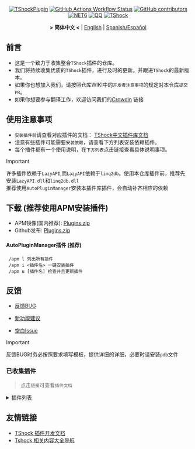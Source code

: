 <div align="center">

[![TShockPlugin](https://socialify.git.ci/UnrealMultiple/TShockPlugin/image?description=1&descriptionEditable=A%20TShock%20Chinese%20Plugin%20Collection%20Repository&forks=1&issues=1&language=1&logo=https%3A%2F%2Fgithub.com%2FUnrealMultiple%2FTShockPlugin%2Fblob%2Fmaster%2Ficon.png%3Fraw%3Dtrue&name=1&pattern=Circuit%20Board&pulls=1&stargazers=1&theme=Auto)](https://github.com/UnrealMultiple/TShockPlugin)
[![GitHub Actions Workflow Status](https://img.shields.io/github/actions/workflow/status/UnrealMultiple/TShockPlugin/.github%2Fworkflows%2Fbuild.yml)](https://github.com/UnrealMultiple/TShockPlugin/actions)
[![GitHub contributors](https://img.shields.io/github/contributors/UnrealMultiple/TShockPlugin?style=flat)](https://github.com/UnrealMultiple/TShockPlugin/graphs/contributors)
[![NET6](https://img.shields.io/badge/Core-%20.NET_6-blue)](https://dotnet.microsoft.com/zh-cn/)
[![QQ](https://img.shields.io/badge/QQ-EB1923?logo=tencent-qq&logoColor=white)](https://qm.qq.com/cgi-bin/qm/qr?k=54tOesIU5g13yVBNFIuMBQ6AzjgE6f0m&jump_from=webapi&authKey=6jzafzJEqQGzq7b2mAHBw+Ws5uOdl83iIu7CvFmrfm/Xxbo2kNHKSNXJvDGYxhSW)
[![TShock](https://img.shields.io/badge/TShock5.2.0-2B579A.svg?&logo=TShock&logoColor=white)](https://github.com/Pryaxis/TShock)

**&gt; 简体中文 &lt;** | [English](README.en-US.md) | [Spanish/Español](README.es-ES.md)

</div>

## 前言
- 这是一个致力于收集整合`TShock`插件的仓库。
- 我们将持续收集优质的`TShock`插件，进行及时的更新。并跟进`TShock`的最新版本。
- 如果你也想加入我们，请按照仓库WIKI中的`开发者注意事项`的规定对本仓库`提交PR`。
- 如果你想要参与翻译工作，欢迎访问我们的[Crowdin](https://zh.crowdin.com/project/tshock-chinese-plugin) 链接

## 使用注意事项
- `安装插件前`请查看对应插件的文档： [TShock中文插件库文档](http://docs.terraria.ink/zh/)
- 注意有些插件可能需要`安装依赖`，请查看下方列表安装依赖插件。
- 每个插件都有一个使用说明，在`下方列表`点击链接查看具体说明事项。

> [!IMPORTANT]
> 许多插件依赖于`LazyAPI`,而`LazyAPI`依赖于`linq2db`。使用本仓库插件前，推荐先安装`LazyAPI.dll`和`linq2db.dll`  
> 推荐使用`AutoPluginManager`安装本插件库插件，会自动补齐相应的依赖

## 下载 (推荐使用APM安装插件)

- APM镜像(国内推荐): [Plugins.zip](http://api.terraria.ink:11434/plugin/get_all_plugins)
- Github发布: [Plugins.zip](https://github.com/UnrealMultiple/TShockPlugin/releases/download/V1.0.0.0/Plugins.zip)

#### AutoPluginManager插件 (推荐)  
     /apm l 列出所有插件  
     /apm i <插件名> 一键安装插件  
     /apm u [插件名] 检查并且更新插件  

## 反馈

- [反馈BUG](https://github.com/UnrealMultiple/TShockPlugin/issues/new?template=report_bug.yaml)  

- [新功能建议](https://github.com/UnrealMultiple/TShockPlugin/issues/new?template=feature_request.yaml)

- [空白Issue](https://github.com/UnrealMultiple/TShockPlugin/issues/new)

> [!IMPORTANT]
> 反馈BUG时务必按照要求填写模板，提供详细的详细，必要时请安装`pdb`文件


### 已收集插件

> 点击`链接`可查看`插件文档`

<Details>
<Summary>插件列表</Summary>

| 名称 | 插件说明 | 依赖 |
| :-: | :-: | :-: |
| [AdditionalPylons](./src/AdditionalPylons/README.md) | 放置更多晶塔 | [LazyAPI](./src/LazyAPI/README.md) |
| [AIChatPlugin](./src/AIChatPlugin/README.md) | AI聊天插件 |  |
| [AnnouncementBoxPlus](./src/AnnouncementBoxPlus/README.md) | 广播盒功能强化 | [LazyAPI](./src/LazyAPI/README.md) |
| [AutoAirItem](./src/AutoAirItem/README.md) | 自动垃圾桶插件 | [LazyAPI](./src/LazyAPI/README.md) |
| [AutoBroadcast](./src/AutoBroadcast/README.md) | 自动广播 | [LazyAPI](./src/LazyAPI/README.md) |
| [AutoClassificationQuickStack](./src/AutoClassificationQuickStack/README.md) | 便捷分类箱子 |  |
| [AutoClear](./src/AutoClear/README.md) | 智能自动扫地 | [LazyAPI](./src/LazyAPI/README.md) |
| [AutoFish](./src/AutoFish/README.md) | 自动钓鱼 | [LazyAPI](./src/LazyAPI/README.md) |
| [AutoPluginManager](./src/AutoPluginManager/README.md) | 一键自动更新插件 |  |
| [AutoReset](./src/AutoReset/README.md) | 完全自动重置 | [LazyAPI](./src/LazyAPI/README.md) |
| [AutoStoreItems](./src/AutoStoreItems/README.md) | 自动储存 | [LazyAPI](./src/LazyAPI/README.md) |
| [AutoTeam](./src/AutoTeam/README.md) | 自动队伍 | [LazyAPI](./src/LazyAPI/README.md) |
| [Back](./src/Back/README.md) | 死亡回溯 | [LazyAPI](./src/LazyAPI/README.md) |
| [BagPing](./src/BagPing/README.md) | 地图上标记宝藏袋 |  |
| [BanNpc](./src/BanNpc/README.md) | 阻止怪物生成 | [LazyAPI](./src/LazyAPI/README.md) |
| [BedSet](./src/BedSet/README.md) | 设置并记录重生点 | [LazyAPI](./src/LazyAPI/README.md) |
| [BetterWhitelist](./src/BetterWhitelist/README.md) | 白名单插件 | [LazyAPI](./src/LazyAPI/README.md) |
| [BossLock](./src/BossLock/README.md) | 进度锁插件 |  |
| [BridgeBuilder](./src/BridgeBuilder/README.md) | 快速铺桥 | [LazyAPI](./src/LazyAPI/README.md) |
| [BuildMaster](./src/BuildMaster/README.md) | 豆沙小游戏·建筑大师模式 | [MiniGamesAPI](./src/MiniGamesAPI/README.md) |
| [CaiBotLite](./src/CaiBotLite/README.md) | CaiBot 官方机器人适配插件 | [linq2db]() |
| [CaiCustomEmojiCommand](./src/CaiCustomEmojiCommand/README.md) | 自定义表情命令 | [LazyAPI](./src/LazyAPI/README.md) |
| [CaiPacketDebug](./src/CaiPacketDebug/README.md) | Cai数据包调试工具 | [LazyAPI](./src/LazyAPI/README.md) [TrProtocol]() |
| [CaiRewardChest](./src/CaiRewardChest/README.md) | 将自然生成的箱子变为所有人都可以领一次的奖励箱 | [linq2db]() [LazyAPI](./src/LazyAPI/README.md) |
| [CGive](./src/CGive/README.md) | 离线命令 |  |
| [Challenger](./src/Challenger/README.md) | 挑战者模式 |  |
| [Chameleon](./src/Chameleon/README.md) | 进服前登录 | [LazyAPI](./src/LazyAPI/README.md) |
| [ChattyBridge](./src/ChattyBridge/README.md) | 用于跨服聊天 | [LazyAPI](./src/LazyAPI/README.md) |
| [ChestRestore](./src/ChestRestore/README.md) | 资源服无限物品 |  |
| [Chireiden.TShock.Omni](https://github.com/sgkoishi/yaaiomni/blob/master/README.md) | 恋恋工具箱核心,用于修复各种TShock问题 (建议安装) |  |
| [Chireiden.TShock.Omni.Misc](https://github.com/sgkoishi/yaaiomni/blob/master/README.md) | 恋恋工具箱扩展 | [Chireiden.TShock.Omni](https://github.com/sgkoishi/yaaiomni/blob/master/README.md) |
| [CNPCShop](./src/CNPCShop/README.md) | 自定义NPC商店 |  |
| [ConsoleSql](./src/ConsoleSql/README.md) | 允许你在控制台执行SQL语句 |  |
| [ConvertWorld](./src/ConvertWorld/README.md) | 击败怪物转换世界物品 |  |
| [CreateSpawn](./src/CreateSpawn/README.md) | 出生点建筑生成 | [LazyAPI](./src/LazyAPI/README.md) |
| [CriticalHit](./src/CriticalHit/README.md) | 击打提示 |  |
| [Crossplay](https://github.com/UnrealMultiple/Crossplay/blob/main/README.md) | 跨版本游玩 |  |
| [CustomMonster](./src/CustomMonster/README.md) | 自定义怪物插件 |  |
| [DamageRuleLoot](./src/DamageRuleLoot/README.md) | 伤害规则掉落 |  |
| [DamageStatistic](./src/DamageStatistic/README.md) | 在每次 Boss 战后显示每个玩家造成的伤害 |  |
| [DataSync](./src/DataSync/README.md) | 进度同步 |  |
| [DeathDrop](./src/DeathDrop/README.md) | 怪物死亡随机和自定义掉落物品 |  |
| [DisableMonsLoot](./src/DisableMonsLoot/README.md) | 禁怪物掉落 |  |
| [DonotFuck](./src/DonotFuck/README.md) | 禁止脏话 | [LazyAPI](./src/LazyAPI/README.md) |
| [DTEntryBlock](./src/DTEntryBlock/README.md) | 阻止进入地牢或神庙 |  |
| [Dummy](./src/Dummy/README.md) | 服务器假人 | [LazyAPI](./src/LazyAPI/README.md) [TrProtocol]() |
| [DumpTerrariaID](./src/DumpTerrariaID/README.md) | 输出 ID |  |
| [DwTP](./src/DwTP/README.md) | 定位传送 |  |
| [Economics.Core](./src/Economics.Core/README.md) | 经济插件前置 |  |
| [Economics.Deal](./src/Economics.Deal/README.md) | 交易插件 | [Economics.Core](./src/Economics.Core/README.md) |
| [Economics.NPC](./src/Economics.NPC/README.md) | 自定义怪物奖励 | [Economics.Core](./src/Economics.Core/README.md) |
| [Economics.Projectile](./src/Economics.Projectile/README.md) | 自定义弹幕 | [Economics.Core](./src/Economics.Core/README.md) [Economics.RPG](./src/Economics.RPG/README.md) |
| [Economics.Regain](./src/Economics.Regain/README.md) | 物品回收 | [Economics.Core](./src/Economics.Core/README.md) |
| [Economics.RPG](./src/Economics.RPG/README.md) | RPG | [Economics.Core](./src/Economics.Core/README.md) |
| [Economics.Shop](./src/Economics.Shop/README.md) | 商店插件 | [Economics.Core](./src/Economics.Core/README.md) [Economics.RPG](./src/Economics.RPG/README.md) |
| [Economics.Skill](./src/Economics.Skill/README.md) | 技能插件 | [Economics.Core](./src/Economics.Core/README.md) [Economics.RPG](./src/Economics.RPG/README.md) |
| [Economics.Task](./src/Economics.Task/README.md) | 任务插件 | [Economics.Core](./src/Economics.Core/README.md) [Economics.RPG](./src/Economics.RPG/README.md) |
| [Economics.WeaponPlus](./src/Economics.WeaponPlus/README.md) | 强化武器 | [Economics.Core](./src/Economics.Core/README.md) |
| [EndureBoost](./src/EndureBoost/README.md) | 拥有指定数量物品给指定buff |  |
| [EssentialsPlus](./src/EssentialsPlus/README.md) | 更多管理指令 | [LazyAPI](./src/LazyAPI/README.md) |
| [Ezperm](./src/Ezperm/README.md) | 批量改权限 | [LazyAPI](./src/LazyAPI/README.md) |
| [FishShop](https://github.com/UnrealMultiple/TShockFishShop/blob/master/README.md) | 鱼店 |  |
| [GenerateMap](./src/GenerateMap/README.md) | 生成地图 |  |
| [GolfRewards](./src/GolfRewards/README.md) | 高尔夫奖励 |  |
| [GoodNight](./src/GoodNight/README.md) | 宵禁 |  |
| [HardPlayerDrop](./src/HardPlayerDrop/README.md) | 硬核死亡掉生命水晶 |  |
| [HelpPlus](./src/HelpPlus/README.md) | 修复和增强 Help 命令 |  |
| [History](./src/History/README.md) | 历史图格记录 |  |
| [HouseRegion](./src/HouseRegion/README.md) | 圈地插件 | [LazyAPI](./src/LazyAPI/README.md) |
| [Invincibility](./src/Invincibility/README.md) | 限时无敌 |  |
| [ItemBox](./src/ItemBox/README.md) | 离线背包系统，物品盒子 |  |
| [ItemDecoration](./src/ItemDecoration/README.md) | 手持物品浮动消息显示 | [LazyAPI](./src/LazyAPI/README.md) |
| [ItemPreserver](./src/ItemPreserver/README.md) | 指定物品不消耗 |  |
| [JourneyUnlock](./src/JourneyUnlock/README.md) | 解锁旅途物品 |  |
| [Lagrange.XocMat.Adapter](./src/Lagrange.XocMat.Adapter/README.md) | Lagrange.XocMat的适配插件 |  |
| [LazyAPI](./src/LazyAPI/README.md) | 插件基础库 | [linq2db]() |
| [LifemaxExtra](./src/LifemaxExtra/README.md) | 吃更多生命果/水晶 | [LazyAPI](./src/LazyAPI/README.md) |
| [ListPlugins](./src/ListPlugins/README.md) | 查已装插件 |  |
| [MapTp](./src/MapTp/README.md) | 双击大地图传送 |  |
| [MiniGamesAPI](./src/MiniGamesAPI/README.md) | 豆沙小游戏 API |  |
| [ModifyWeapons](./src/ModifyWeapons/README.md) | 修改武器 | [LazyAPI](./src/LazyAPI/README.md) |
| [MonsterRegen](./src/MonsterRegen/README.md) | 怪物进度回血 |  |
| [MusicPlayer](./src/MusicPlayer/README.md) | 简易音乐播放器 |  |
| [Noagent](./src/Noagent/README.md) | 禁止代理 ip 进入 |  |
| [NormalDropsBags](./src/NormalDropsBags/README.md) | 普通难度宝藏袋 |  |
| [NoteWall](./src/NoteWall/README.md) | 留言墙 | [LazyAPI](./src/LazyAPI/README.md) [linq2db]() |
| [OnlineGiftPackage](./src/OnlineGiftPackage/README.md) | 在线礼包 |  |
| [PacketsStop](./src/PacketsStop/README.md) | 数据包拦截 |  |
| [PermaBuff](./src/PermaBuff/README.md) | 永久 Buff |  |
| [PerPlayerLoot](./src/PerPlayerLoot/README.md) | 玩家战利品单独箱子 |  |
| [PersonalPermission](./src/PersonalPermission/README.md) | 为玩家单独设置权限 |  |
| [Platform](./src/Platform/README.md) | 判断玩家设备 |  |
| [PlayerManager](https://github.com/UnrealMultiple/TShockPlayerManager/blob/master/README.md) | Hufang的玩家管理器 |  |
| [PlayerRandomSwapper](./src/PlayerRandomSwapper/README.md) | 玩家位置随机交换 | [LazyAPI](./src/LazyAPI/README.md) |
| [PlayerSpeed](./src/PlayerSpeed/README.md) | 玩家速度 | [LazyAPI](./src/LazyAPI/README.md) |
| [ProgressBag](./src/ProgressBag/README.md) | 进度礼包 | [LazyAPI](./src/LazyAPI/README.md) |
| [ProgressControls](./src/ProgressControls/README.md) | 计划书（自动化控制服务器） |  |
| [ProgressRestrict](./src/ProgressRestrict/README.md) | 超进度检测 | [DataSync](./src/DataSync/README.md) |
| [ProxyProtocolSocket](./src/ProxyProtocolSocket/README.md) | 接受 proxy protocol 协议 |  |
| [PvPer](./src/PvPer/README.md) | 决斗系统 |  |
| [QRCoder](./src/QRCoder/README.md) | 二维码生成器 |  |
| [RainbowChat](./src/RainbowChat/README.md) | 每次说话颜色不一样 |  |
| [RandomBroadcast](./src/RandomBroadcast/README.md) | 随机广播 |  |
| [RandRespawn](./src/RandRespawn/README.md) | 随机出生点 |  |
| [RealTime](./src/RealTime/README.md) | 使服务器内时间同步现实时间 |  |
| [RebirthCoin](./src/RebirthCoin/README.md) | 复活币 |  |
| [RecipesBrowser](./src/RecipesBrowser/README.md) | 合成表 |  |
| [ReFishTask](./src/ReFishTask/README.md) | 自动刷新渔夫任务 |  |
| [RegionView](./src/RegionView/README.md) | 显示区域边界 |  |
| [Respawn](./src/Respawn/README.md) | 原地复活 |  |
| [RestInventory](./src/RestInventory/README.md) | 提供 REST 查询背包接口 |  |
| [ReverseWorld](./src/ReverseWorld/README.md) | 世界反转和放置地雷 |  |
| [RolesModifying](./src/RolesModifying/README.md) | 修改玩家背包 |  |
| [Sandstorm](./src/Sandstorm/README.md) | 切换沙尘暴 |  |
| [ServerTools](./src/ServerTools/README.md) | 服务器管理工具 | [LazyAPI](./src/LazyAPI/README.md) [linq2db]() |
| [SessionSentinel](./src/SessionSentinel/README.md) | 处理长时间不发送数据包的玩家 |  |
| [ShortCommand](./src/ShortCommand/README.md) | 简短指令 |  |
| [ShowArmors](./src/ShowArmors/README.md) | 展示装备栏 |  |
| [SignInSign](./src/SignInSign/README.md) | 告示牌登录插件 |  |
| [SimultaneousUseFix](./src/SimultaneousUseFix/README.md) | 解决卡双锤卡星旋机枪之类的问题 | [Chireiden.TShock.Omni](https://github.com/sgkoishi/yaaiomni/blob/master/README.md) |
| [SmartRegions](./src/SmartRegions/README.md) | 智能区域 |  |
| [SpawnInfra](./src/SpawnInfra/README.md) | 生成基础建设 |  |
| [SpclPerm](./src/SpclPerm/README.md) | 服主特权 |  |
| [StatusTextManager](./src/StatusTextManager/README.md) | PC端模板文本管理插件 |  |
| [SurfaceBlock](./src/SurfaceBlock/README.md) | 禁地表弹幕插件 | [LazyAPI](./src/LazyAPI/README.md) |
| [SurvivalCrisis](./src/SurvivalCrisis/README.md) | 类among us小游戏 |  |
| [SwitchCommands](./src/SwitchCommands/README.md) | 区域执行指令 |  |
| [TeleportRequest](./src/TeleportRequest/README.md) | 传送请求 |  |
| [TimeRate](./src/TimeRate/README.md) | 时间加速插件 |  |
| [TimerKeeper](./src/TimerKeeper/README.md) | 保存计时器状态 |  |
| [TownNPCHomes](./src/TownNPCHomes/README.md) | NPC 快速回家 |  |
| [TransferPatch](./src/TransferPatch/README.md) | 翻译补丁 |  |
| [UnseenInventory](./src/UnseenInventory/README.md) | 允许服务器端生成“无法获取”的物品 |  |
| [VBY.Common](https://github.com/UnrealMultiple/MyPlugin/blob/master/docs/VBY.Common.md) | VBY插件的基础库 |  |
| [VBY.GameContentModify](https://github.com/UnrealMultiple/MyPlugin/blob/master/docs/VBY.GameContentModify.md) | 对一些游戏内容的可自定义修改 (超强) |  |
| [VBY.OtherCommand](https://github.com/UnrealMultiple/MyPlugin/blob/master/docs/VBY.OtherCommand.md) | 提供一些其他的辅助命令 |  |
| [VBY.PluginLoader](https://github.com/UnrealMultiple/MyPlugin/blob/master/docs/VBY.PluginLoader.md) | 一个允许热重载的插件加载器 |  |
| [VBY.PluginLoaderAutoReload](https://github.com/UnrealMultiple/MyPlugin/blob/master/docs/VBY.PluginLoaderAutoReload.md) | VBY.PluginLoader的扩展, 自动热重载插件 |  |
| [VeinMiner](./src/VeinMiner/README.md) | 连锁挖矿 |  |
| [VotePlus](./src/VotePlus/README.md) | 多功能投票 |  |
| [WeaponPlus](./src/WeaponPlus/README.md) | 武器强化钱币版 |  |
| [WikiLangPackLoader](./src/WikiLangPackLoader/README.md) | 为服务器加载 Wiki 语言包 |  |
| [WorldModify](https://github.com/UnrealMultiple/TShockWorldModify/blob/master/README.md) | 世界编辑器,可以修改大部分的世界参数 |  |
| [ZHIPlayerManager](./src/ZHIPlayerManager/README.md) | zhi的玩家管理插件 |  |

</Details>


## 友情链接

- [TShock 插件开发文档](https://github.com/ACaiCat/TShockPluginDocument)
- [Tshock 相关内容大全导航](https://github.com/UnrealMultiple/Tshock-nav)

